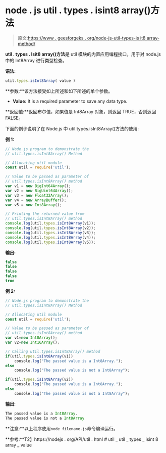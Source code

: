 # node . js util . types . isint8 array()方法

> 原文:[https://www . geesforgeks . org/node-js-util-types-is it8 array-method/](https://www.geeksforgeeks.org/node-js-util-types-isint8array-method/)

**util . types . Isit8 array()方法**是 util 模块的内置应用编程接口，用于对 node.js 中的 Int8Array 进行类型检查。

**语法:**

```js
util.types.isInt8Array( value )
```

**参数:**该方法接受如上所述和如下所述的单个参数。

*   **Value:** It is a required parameter to save any data type.

**返回值:**返回布尔值，如果值是 Int8Array 对象，则返回 TRUE，否则返回 FALSE。

下面的例子说明了在 Node.js 中 util.types.isInt8Array()方法的使用:

**例 1:**

```js
// Node.js program to demonstrate the   
// util.types.isInt8Array() Method 

// Allocating util module
const util = require('util');

// Value to be passed as parameter of
// util.types.isInt8Array() method
var v1 = new BigInt64Array();
var v2 = new BigUint64Array();
var v3 = new Float32Array();
var v4 = new ArrayBuffer();
var v5 = new Int8Array();

// Printing the returned value from
// util.types.isInt8Array() method
console.log(util.types.isInt8Array(v1));
console.log(util.types.isInt8Array(v2));
console.log(util.types.isInt8Array(v3));
console.log(util.types.isInt8Array(v4));
console.log(util.types.isInt8Array(v5));
```

**输出:**

```js
false
false
false
false
true

```

**例 2:**

```js
// Node.js program to demonstrate the   
// util.types.isInt8Array() Method 

// Allocating util module
const util = require('util');

// Value to be passed as parameter of
// util.types.isInt8Array() method
var v1=new Int8Array();
var v2=new Int16Array();

// Calling util.types.isInt8Array() method
if(util.types.isInt8Array(v1))
    console.log("The passed value is a Int8Array.");
else
    console.log("The passed value is not a Int8Array");

if(util.types.isInt8Array(v2))
    console.log("The passed value is a Int8Array.");
else
    console.log("The passed value is not a Int8Array");
```

**输出:**

```js
The passed value is a Int8Array.
The passed value is not a Int8Array

```

**注意:**以上程序使用`node filename.js`命令编译运行。

**参考:**T2】https://nodejs . org/API/util . html # util _ util _ types _ isint 8 array _ value